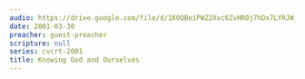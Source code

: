 ```yaml
---
audio: https://drive.google.com/file/d/1K0QBeiPWZ2Xvc6ZvHR0j7hDx7LYRJW_M/view
date: 2001-03-30
preacher: guest-preacher
scripture: null
series: cvcrt-2001
title: Knowing God and Ourselves
---
```

